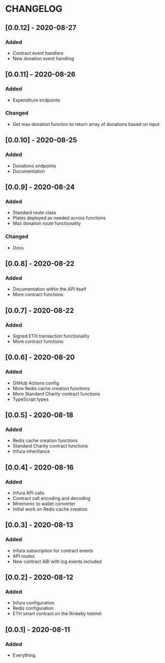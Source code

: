 # CHANGELOG

## [0.0.12] - 2020-08-27

### Added

- Contract event handlers
- New donation event handling

## [0.0.11] - 2020-08-26

### Added

- Expenditure endpoints

### Changed

- Get max donation function to return array of donations based on input

## [0.0.10] - 2020-08-25

### Added

- Donations endpoints
- Documentation

## [0.0.9] - 2020-08-24

### Added

- Standard route class
- Plates deployed as needed across functions
- Max donation route functionality

### Changed

- Docs

## [0.0.8] - 2020-08-22

### Added

- Documentation within the API itself
- More contract functions

## [0.0.7] - 2020-08-22

### Added

- Signed ETH transaction functionality
- More contract functions

## [0.0.6] - 2020-08-20

### Added

- GitHub Actions config
- More Redis cache creation functions
- More Standard Charity contract functions
- TypeScript types

## [0.0.5] - 2020-08-18

### Added

- Redis cache creation functions
- Standard Charity contract functions
- Infura inheritance

## [0.0.4] - 2020-08-16

### Added

- Infura API calls
- Contract call encoding and decoding
- Mnemonic to wallet converter
- Initial work on Redis cache creation

## [0.0.3] - 2020-08-13

### Added

- Infura subscription for contract events
- API routes
- New contract ABI with log events included

## [0.0.2] - 2020-08-12

### Added

- Infura configuration
- Redis configuration
- ETH smart contract on the Rinkeby testnet

## [0.0.1] - 2020-08-11

### Added

- Everything

